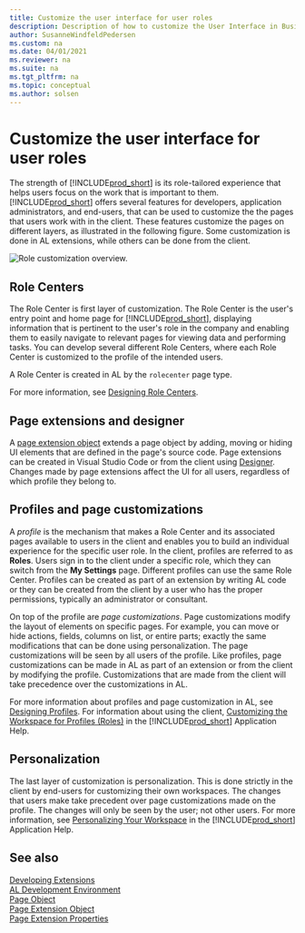 ```yaml
---
title: Customize the user interface for user roles
description: Description of how to customize the User Interface in Business Central by using user roles.
author: SusanneWindfeldPedersen
ms.custom: na
ms.date: 04/01/2021
ms.reviewer: na
ms.suite: na
ms.tgt_pltfrm: na
ms.topic: conceptual
ms.author: solsen
---
```


# Customize the user interface for user roles

The strength of [!INCLUDE[prod_short](includes/prod_short.md)] is its role-tailored experience that helps users focus on the work that is important to them. [!INCLUDE[prod_short](includes/prod_short.md)] offers several features for developers, application administrators, and end-users, that can be used to customize the the pages that users work with in the client. These features customize the pages on different layers, as illustrated in the following figure. Some customization is done in AL extensions, while others can be done from the client.

![Role customization overview.](media/role-customization.png "Role customization overview")

## Role Centers

The Role Center is first layer of customization. The Role Center is the user's entry point and home page for [!INCLUDE[prod_short](includes/prod_short.md)], displaying information that is pertinent to the user's role in the company and enabling them to easily navigate to relevant pages for viewing data and performing tasks. You can develop several different Role Centers, where each Role Center is customized to the profile of the intended users.

A Role Center is created in AL by the `rolecenter` page type. 

For more information, see [Designing Role Centers](devenv-designing-role-centers.md).

## Page extensions and designer

A [page extension object](devenv-page-ext-object.md) extends a page object by adding, moving or hiding UI elements that are defined in the page's source code. Page extensions can be created in Visual Studio Code or from the client using [Designer](devenv-inclient-designer.md). Changes made by page extensions affect the UI for all users, regardless of which profile they belong to.

## Profiles and page customizations 

A *profile* is the mechanism that makes a Role Center and its associated pages available to users in the client and enables you to build an individual experience for the specific user role. In the client, profiles are referred to as **Roles**. Users sign in to the client under a specific role, which they can switch from the **My Settings** page. Different profiles can use the same Role Center. Profiles can be created as part of an extension by writing AL code or they can be created from the client by a user who has the proper permissions, typically an administrator or consultant.

On top of the profile are *page customizations*. Page customizations modify the layout of elements on specific pages. For example, you can move or hide actions, fields, columns on list, or entire parts; exactly the same modifications that can be done using personalization. The page customizations will be seen by all users of the profile. Like profiles, page customizations can be made in AL as part of an extension or from the client by modifying the profile. Customizations that are made from the client will take precedence over the customizations in AL. <!--Page customizations are substractive between layers. This means, for example, if an element such as an action or part is removed at by an extension, it cannot be added by customizing the profile in the client or by personalization.-->

For more information about profiles and page customization in AL, see [Designing Profiles](devenv-design-profiles.md). For information about using the client, [Customizing the Workspace for Profiles (Roles)](/dynamics365/business-central/ui-personalization-manage?) in the [!INCLUDE[prod_short](includes/prod_short.md)] Application Help.

<!--

- In AL code, profiles are created by using the [profile object](devenv-profile-object.md).
- In the client, profiles are managed from the **Profiles** page. For more information, see [Understanding Users, Roles, and Profiles](/dynamics365/business-central/admin-users-profiles-roles) in the [!INCLUDE[prod_short](includes/prod_short.md)] Application Help.

<!--
## Page customizations


- In AL code, you create extension-based page customizations by using the [page customization object](devenv-page-customization-object.md).
- In the client, you create page customizations for profiles from the **Profiles** page. For more information, see [Customizing the Workspace for Profiles (Roles)](/dynamics365/business-central/ui-personalization-manage) in the [!INCLUDE[prod_short](includes/prod_short.md)] Application Help.

-->
## Personalization

The last layer of customization is personalization. This is done strictly in the client by end-users for customizing their own workspaces. The changes that users make take precedent over page customizations made on the profile. The changes will only be seen by the user; not other users.  For more information, see [Personalizing Your Workspace](/dynamics365/business-central/ui-personalization-user) in the [!INCLUDE[prod_short](includes/prod_short.md)] Application Help.

<!--
## Using the client to create AL profiles and page customizations

Creating profiles and page customizations from the client can be a useful alternative to writing AL code directly in Visual Studio Code because you are working with the user interface just as the users would. This is especially advantageous for consultants, application administrators, and less technical users. But a consequence of using the client alone is that the profile-related changes pertain only to the tenant in which they were made. In contrast, profiles and page customizations that are extension-based are published to the application server instance and available for installation on all tenants.

However, you can export user-defined profiles and page customizations from the client to files (.al type) that contain the changes as AL code. Once you have the files, you can include them in a Visual Studio Code project and compile them into an extension package that can be published and available to all tenants. To export user-defined profiles and page customizations from the client, open the **Profiles (Roles)** page, and select the **Export User-Created Profiles** action. A .zip file is downloaded to your computer. The zip files contains .al files for the profile and page customizations, plus an app.json and profiles.json file.  

### Exported profiles

Profiles that are created in the client are indicated as **\(user-created\)**. Each user-created profile is exported to a separate .al file that contains the `profile` object that defines the profile and the page customizations it uses. For example, you created a profile with the ID **MyProfile** that uses the role center page **9022 Business Manager Role Center**, and you customized the Business Manager Role Center itself, plus the **Customer** list page. The exported zip file would contain file called **PROFILE.MyProfile.al** that includes the following code:

```
profile MyProfile
{
  CaptionML = ENU='My Profile';
  Enabled = true;
  ProfileDescriptionML = ENU='This is my sample profiles';
  Promoted = true;
  RoleCenter = 9022;
  Customizations = Configuration1; Configuration2;
}
```

### Exported page customizations for user-created profiles

Page customizations that are made to user-created profiles are exported to an .al files that include a `pagecustomization` object that defines the modification to the page. A separate file is created for each customized page. Referring to the example above, the zip file would include two files: **PageCustomization._Business Manager Role Center_.Configuration1.al** and **PageCustomization._Customer List_.Configuration2.al**. The files include code similar to the following:

```
pagecustomization Configuration1 customizes "Business Manager Role Center"
{
  layout
  {
    modify(Control16)
    {
    Visible = false;
    }
  }
  actions
  {
  }
}
```

And:

```
pagecustomization Configuration2 customizes "Customer List"
{
  layout
  {
    modify("Balance (LCY)")
    {
    Visible = false;
    }
  }
  actions
  {
  }
}
```

### Exported page customizations for extension-based profiles

Page customizations that are made to extension-based profiles are exported to two types of .al files. The first file includes a `profileextension` object that specifies which profile has been modified and includes references to the page customization object files. The second file type includes a `pagecustomization` object that defines the modification to the page. A separate file is created for customized page. For example, if you customized the **Customer** page for the **Business Manager** profile that is provided by the Base Application extension, the zip file would contain two files: **ProfileExtension._BUSINESS MANAGER.al** and **PageCustomization._Customer List_.Configuration2.al**. The files will contain code similar to the following:

```
profileextension BUSINESSMANAGER_1 extends "BUSINESS MANAGER"
{
  Customizations = Configuration3;
}
```

And:

```
pagecustomization Configuration3 customizes "Customer List"
{
  layout
  {
    modify("Balance Due (LCY)")
    {
    Visible = false;
    }
  }
  actions
  {
  }
}
```

> [!IMPORTANT]
> Currently, the `profileextension` object and profiles.json are only used internally for managing profiles from the client. You cannot develop and compile these in AL with Visual Studio Code. This will be be supported in a future release.  
-->

## See also

[Developing Extensions](devenv-dev-overview.md)  
[AL Development Environment](devenv-reference-overview.md)  
[Page Object](devenv-page-object.md)  
[Page Extension Object](devenv-page-ext-object.md)  
[Page Extension Properties](properties/devenv-page-property-overview.md)   
